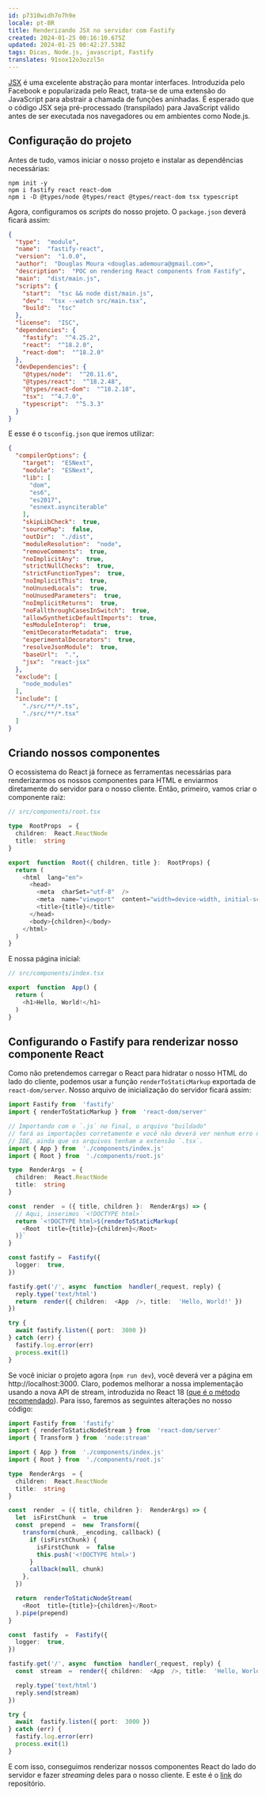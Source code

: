 ```yaml
---
id: p7310widh7o7h9e
locale: pt-BR
title: Renderizando JSX no servidor com Fastify
created: 2024-01-25 00:16:10.675Z
updated: 2024-01-25 00:42:27.538Z
tags: Dicas, Node.js, javascript, Fastify
translates: 91sox12o3ozzl5n
---
```

[JSX](https://facebook.github.io/jsx/) é uma excelente abstração para montar interfaces. Introduzida pelo Facebook e popularizada pelo React, trata-se de uma extensão do JavaScript para abstrair a chamada de funções aninhadas. É esperado que o código JSX seja pré-processado (transpilado) para JavaScript válido antes de ser executada nos navegadores ou em ambientes como Node.js.

## Configuração do projeto

Antes de tudo, vamos iniciar o nosso projeto e instalar as dependências necessárias:

```
npm init -y
npm i fastify react react-dom
npm i -D @types/node @types/react @types/react-dom tsx typescript
```

Agora, configuramos os _scripts_ do nosso projeto. O `package.json` deverá ficará assim:

```json
{
  "type":  "module",
  "name":  "fastify-react",
  "version":  "1.0.0",
  "author":  "Douglas Moura <douglas.ademoura@gmail.com>",
  "description":  "POC on rendering React components from Fastify",
  "main":  "dist/main.js",
  "scripts": {
    "start":  "tsc && node dist/main.js",
    "dev":  "tsx --watch src/main.tsx",
    "build":  "tsc"
  },
  "license":  "ISC",
  "dependencies": {
    "fastify":  "^4.25.2",
    "react":  "^18.2.0",
    "react-dom":  "^18.2.0"
  },
  "devDependencies": {
    "@types/node":  "^20.11.6",
    "@types/react":  "^18.2.48",
    "@types/react-dom":  "^18.2.18",
    "tsx":  "^4.7.0",
    "typescript":  "^5.3.3"
  }
}
```

E esse é o `tsconfig.json` que iremos utilizar:
```json
{
  "compilerOptions": {
    "target":  "ESNext",
    "module":  "ESNext",
    "lib": [
      "dom",
      "es6",
      "es2017",
      "esnext.asynciterable"
    ],
    "skipLibCheck":  true,
    "sourceMap":  false,
    "outDir":  "./dist",
    "moduleResolution":  "node",
    "removeComments":  true,
    "noImplicitAny":  true,
    "strictNullChecks":  true,
    "strictFunctionTypes":  true,
    "noImplicitThis":  true,
    "noUnusedLocals":  true,
    "noUnusedParameters":  true,
    "noImplicitReturns":  true,
    "noFallthroughCasesInSwitch":  true,
    "allowSyntheticDefaultImports":  true,
    "esModuleInterop":  true,
    "emitDecoratorMetadata":  true,
    "experimentalDecorators":  true,
    "resolveJsonModule":  true,
    "baseUrl":  ".",
    "jsx":  "react-jsx"
  },
  "exclude": [
    "node_modules"
  ],
  "include": [
    "./src/**/*.ts",
    "./src/**/*.tsx"
  ]
}
```

## Criando nossos componentes

O ecossistema do React já fornece as ferramentas necessárias para renderizarmos os nossos componentes para HTML e enviarmos diretamente do servidor para o nosso cliente. Então, primeiro, vamos criar o componente raiz:

```ts
// src/components/root.tsx

type  RootProps  = {
  children:  React.ReactNode
  title:  string
}

export  function  Root({ children, title }:  RootProps) {
  return (
    <html  lang="en">
      <head>
        <meta  charSet="utf-8"  />
        <meta  name="viewport"  content="width=device-width, initial-scale=1"  />
        <title>{title}</title>
      </head>
      <body>{children}</body>
    </html>
  )
}
```

E nossa página inicial:

```ts
// src/components/index.tsx

export  function  App() {
  return (
    <h1>Hello, World!</h1>
  )
}
```
## Configurando o Fastify para renderizar nosso componente React

Como não pretendemos carregar o React para hidratar o nosso HTML do lado do cliente, podemos usar a função `renderToStaticMarkup` exportada de `react-dom/server`. Nosso arquivo de inicialização do servidor ficará assim:

```ts
import Fastify from  'fastify'
import { renderToStaticMarkup } from  'react-dom/server'

// Importando com o `.js` no final, o arquivo "buildado"
// fará as importações corretamente e você não deverá ver nenhum erro na
// IDE, ainda que os arquivos tenham a extensão `.tsx`.
import { App } from  './components/index.js'
import { Root } from  './components/root.js'

type  RenderArgs  = {
  children:  React.ReactNode
  title:  string
}

const  render  = ({ title, children }:  RenderArgs) => {
  // Aqui, inserimos `<!DOCTYPE html>`
  return `<!DOCTYPE html>${renderToStaticMarkup(
    <Root  title={title}>{children}</Root>
  )}`
}

const fastify =  Fastify({
  logger:  true,
})

fastify.get('/', async  function  handler(_request, reply) {
  reply.type('text/html')
  return  render({ children:  <App  />, title:  'Hello, World!' })
})

try {
  await fastify.listen({ port:  3000 })
} catch (err) {
  fastify.log.error(err)
  process.exit(1)
}
```

Se você iniciar o projeto agora (`npm run dev`), você deverá ver a página em http://localhost:3000. Claro, podemos melhorar a nossa implementação usando a nova API de stream, introduzida no React 18 ([que é o método recomendado](https://github.com/reactwg/react-18/discussions/106#discussion-3611411)). Para isso, faremos as seguintes alterações no nosso código:

```ts
import Fastify from  'fastify'
import { renderToStaticNodeStream } from  'react-dom/server'
import { Transform } from  'node:stream'

import { App } from  './components/index.js'
import { Root } from  './components/root.js'

type  RenderArgs  = {
  children:  React.ReactNode
  title:  string
}

const  render  = ({ title, children }:  RenderArgs) => {
  let  isFirstChunk  =  true
  const  prepend  =  new  Transform({
    transform(chunk, _encoding, callback) {
      if (isFirstChunk) {
        isFirstChunk  =  false
        this.push('<!DOCTYPE html>')
      }
      callback(null, chunk)
    },
  })

  return  renderToStaticNodeStream(
    <Root  title={title}>{children}</Root>
  ).pipe(prepend)
}

const  fastify  =  Fastify({
  logger:  true,
})

fastify.get('/', async  function  handler(_request, reply) {
  const  stream  =  render({ children:  <App  />, title:  'Hello, World!' })

  reply.type('text/html')
  reply.send(stream)
})

try {
  await  fastify.listen({ port:  3000 })
} catch (err) {
  fastify.log.error(err)
  process.exit(1)
}
```

E com isso, conseguimos renderizar nossos componentes React do lado do servidor e fazer _streaming_ deles para o nosso cliente. E este é o [link](https://github.com/DouglasdeMoura/react-fastify) do repositório.
